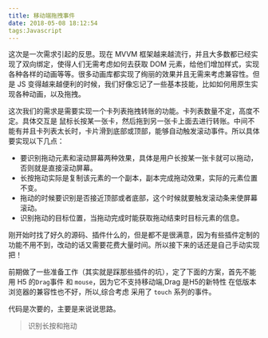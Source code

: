 ```yaml
---
title: 移动端拖拽事件
date: 2018-05-08 18:12:54
tags:Javascript
---
```


这次是一次需求引起的反思。现在 MVVM 框架越来越流行，并且大多数都已经实现了双向绑定，使得人们无需考虑如何去获取 DOM 元素，给他们增加样式，实现各种各样的动画等等。很多动画库都实现了绚丽的效果并且无需来考虑兼容性。但是 JS 变得越来越便利的时候，我们好像忘记了一些基本技能，比如如何用原生实现各种动画，以及拖拽。

这次我们的需求是需要实现一个卡列表拖拽转账的功能。卡列表数量不定，高度不定。具体交互是 鼠标长按某一张卡，然后拖到另一张卡上面去进行转账。中间不能有并且卡列表太长时，卡片滑到底部或顶部，能够自动触发滚动事件。所以具体要实现以下几点：
- 要识别拖动元素和滚动屏幕两种效果，具体是用户长按某一张卡就可以拖动，否则就是直接滚动屏幕。
- 长按拖动实际是复制该元素的一个副本，副本完成拖动效果，实际的元素位置不变。
- 拖动的时候要识别是否接近顶部或者底部，这个时候就要触发滚动条来使屏幕滚动。
- 识别拖动的目标位置，当拖动完成时能获取拖动结束时目标元素的信息。

刚开始时找了好久的源码、插件什么的，但是都不是很满意，因为有些插件定制的功能不用不到，改动的话又需要花费大量时间。所以接下来的话还是自己手动实现把！

前期做了一些准备工作（其实就是踩那些插件的坑），定了下面的方案，首先不能用 H5 的`Drag`事件 和 `mouse`，因为它不支持移动端,Drag 是H5的新特性 在低版本浏览器的兼容性也不好，所以,综合考虑 采用了 `touch` 系列的事件。

代码是次要的，主要是来说说思路。

> 识别长按和拖动



